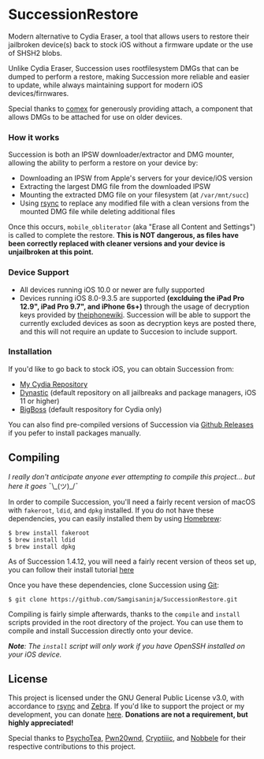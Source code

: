 # SuccessionRestore
Modern alternative to Cydia Eraser, a tool that allows users to restore their jailbroken device(s) back to stock iOS without a firmware update or the use of SHSH2 blobs.

Unlike Cydia Eraser, Succession uses rootfilesystem DMGs that can be dumped to perform a restore, making Succession more reliable and easier to update, while always maintaining support for modern iOS devices/firnwares.

Special thanks to [comex](https://github.com/comex) for generously providing attach, a component that allows DMGs to be attached for use on older devices.

### How it works
Succession is both an IPSW downloader/extractor and DMG mounter, allowing the ability to perform a restore on your device by:
- Downloading an IPSW from Apple's servers for your device/iOS version
- Extracting the largest DMG file from the downloaded IPSW
- Mounting the extracted DMG file on your filesystem (at `/var/mnt/succ`)
- Using [rsync](https://rsync.samba.org/) to replace any modified file with a clean versions from the mounted DMG file while deleting additional files

Once this occurs, `mobile_obliterator` (aka "Erase all Content and Settings") is called to complete the restore. **This is NOT dangerous, as files have been correctly replaced with cleaner versions and your device is unjailbroken at this point.**

### Device Support
- All devices running iOS 10.0 or newer are fully supported
- Devices running iOS 8.0-9.3.5 are supported **(exclduing the iPad Pro 12.9", iPad Pro 9.7", and iPhone 6s+)** through the usage of decryption keys provided by [theiphonewiki](https://www.theiphonewiki.com/). Succession will be able to support the currently excluded devices as soon as decryption keys are posted there, and this will not require an update to Succesion to include support.

### Installation
If you'd like to go back to stock iOS, you can obtain Succession from:
- [My Cydia Repository](https://samgisaninja.github.io/)
- [Dynastic](https://repo.dynastic.co) (default repository on all  jailbreaks and package managers, iOS 11 or higher)
- [BigBoss](https://apt.thebigboss.org/repofiles) (default respository for Cydia only)

You can also find pre-compiled versions of Succession via [Github Releases](https://github.com/Samgisaninja/SuccessionRestore/releases) if you pefer to install packages manually.

## Compiling
*I really don't anticipate anyone ever attempting to compile this project... but here it goes* ¯\\\_(ツ)_/¯

In order to compile Succession, you'll need a fairly recent version of macOS with `fakeroot`, `ldid`, and `dpkg` installed. If you do not have these dependencies, you can easily installed them by using [Homebrew](https://brew.sh):
```
$ brew install fakeroot
$ brew install ldid
$ brew install dpkg
```

As of Succession 1.4.12, you will need a fairly recent version of theos set up, you can follow their install tutorial [here](https://github.com/theos/theos/wiki/Installation-macOS)

Once you have these dependencies, clone Succession using [Git](https://git-scm.com/downloads):
```
$ git clone https://github.com/Samgisaninja/SuccessionRestore.git
```
Compiling is fairly simple afterwards, thanks to the `compile` and `install` scripts provided in the root directory of the project. You can use them to compile and install Succession directly onto your device.

***Note**: The `install` script will only work if you have OpenSSH installed on your iOS device.*

## License
This project is licensed under the GNU General Public License v3.0, with accordance to [rsync](https://rsync.samba.org/) and [Zebra](https://github.com/wstyres/Zebra). If you'd like to support the project or my development, you can donate [here](https://paypal.me/SamGardner4). **Donations are not a requirement, but highly appreciated!**

Special thanks to [PsychoTea](https://twitter.com/iBSparkes), [Pwn20wnd](https://twitter.com/Pwn20wnd), [Cryptiiic](https://github.com/Cryptiiiic), and [Nobbele](https://github.com/nobbele) for their respective contributions to this project.
